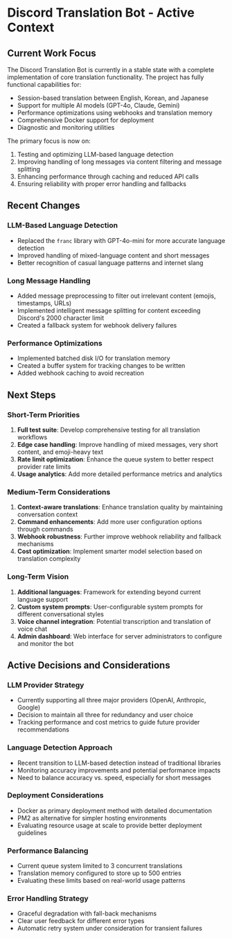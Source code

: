 # Discord Translation Bot - Active Context

## Current Work Focus

The Discord Translation Bot is currently in a stable state with a complete implementation of core translation functionality. The project has fully functional capabilities for:

- Session-based translation between English, Korean, and Japanese
- Support for multiple AI models (GPT-4o, Claude, Gemini)
- Performance optimizations using webhooks and translation memory
- Comprehensive Docker support for deployment
- Diagnostic and monitoring utilities

The primary focus is now on:
1. Testing and optimizing LLM-based language detection
2. Improving handling of long messages via content filtering and message splitting
3. Enhancing performance through caching and reduced API calls
4. Ensuring reliability with proper error handling and fallbacks

## Recent Changes

### LLM-Based Language Detection
- Replaced the `franc` library with GPT-4o-mini for more accurate language detection
- Improved handling of mixed-language content and short messages
- Better recognition of casual language patterns and internet slang

### Long Message Handling
- Added message preprocessing to filter out irrelevant content (emojis, timestamps, URLs)
- Implemented intelligent message splitting for content exceeding Discord's 2000 character limit
- Created a fallback system for webhook delivery failures

### Performance Optimizations
- Implemented batched disk I/O for translation memory
- Created a buffer system for tracking changes to be written
- Added webhook caching to avoid recreation

## Next Steps

### Short-Term Priorities
1. **Full test suite**: Develop comprehensive testing for all translation workflows
2. **Edge case handling**: Improve handling of mixed messages, very short content, and emoji-heavy text
3. **Rate limit optimization**: Enhance the queue system to better respect provider rate limits
4. **Usage analytics**: Add more detailed performance metrics and analytics

### Medium-Term Considerations
1. **Context-aware translations**: Enhance translation quality by maintaining conversation context
2. **Command enhancements**: Add more user configuration options through commands
3. **Webhook robustness**: Further improve webhook reliability and fallback mechanisms
4. **Cost optimization**: Implement smarter model selection based on translation complexity

### Long-Term Vision
1. **Additional languages**: Framework for extending beyond current language support
2. **Custom system prompts**: User-configurable system prompts for different conversational styles
3. **Voice channel integration**: Potential transcription and translation of voice chat
4. **Admin dashboard**: Web interface for server administrators to configure and monitor the bot

## Active Decisions and Considerations

### LLM Provider Strategy
- Currently supporting all three major providers (OpenAI, Anthropic, Google)
- Decision to maintain all three for redundancy and user choice
- Tracking performance and cost metrics to guide future provider recommendations

### Language Detection Approach
- Recent transition to LLM-based detection instead of traditional libraries
- Monitoring accuracy improvements and potential performance impacts
- Need to balance accuracy vs. speed, especially for short messages

### Deployment Considerations
- Docker as primary deployment method with detailed documentation
- PM2 as alternative for simpler hosting environments
- Evaluating resource usage at scale to provide better deployment guidelines

### Performance Balancing
- Current queue system limited to 3 concurrent translations
- Translation memory configured to store up to 500 entries
- Evaluating these limits based on real-world usage patterns

### Error Handling Strategy
- Graceful degradation with fall-back mechanisms
- Clear user feedback for different error types
- Automatic retry system under consideration for transient failures
